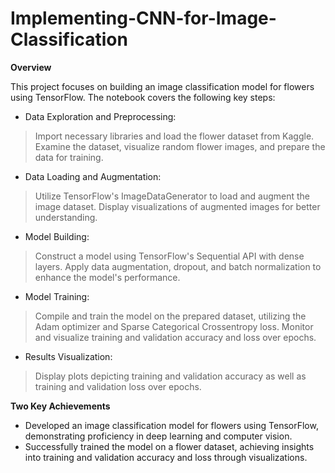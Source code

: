 # Implementing-CNN-for-Image-Classification

**Overview**

This project focuses on building an image classification model for flowers using TensorFlow. The notebook covers the following key steps:

- Data Exploration and Preprocessing:

> Import necessary libraries and load the flower dataset from Kaggle.
> Examine the dataset, visualize random flower images, and prepare the data for training.

- Data Loading and Augmentation:

> Utilize TensorFlow's ImageDataGenerator to load and augment the image dataset.
> Display visualizations of augmented images for better understanding.

- Model Building:

> Construct a model using TensorFlow's Sequential API with dense layers.
> Apply data augmentation, dropout, and batch normalization to enhance the model's performance.

- Model Training:

> Compile and train the model on the prepared dataset, utilizing the Adam optimizer and Sparse Categorical Crossentropy loss.
> Monitor and visualize training and validation accuracy and loss over epochs.

- Results Visualization:

> Display plots depicting training and validation accuracy as well as training and validation loss over epochs.


**Two Key Achievements**

- Developed an image classification model for flowers using TensorFlow, demonstrating proficiency in deep learning and computer vision.
- Successfully trained the model on a flower dataset, achieving insights into training and validation accuracy and loss through visualizations.
